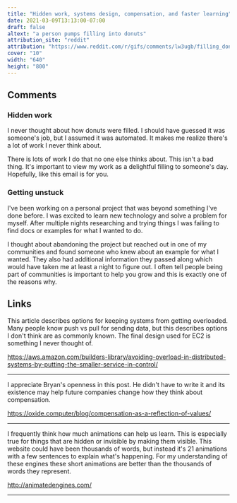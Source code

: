 ```yaml
---
title: "Hidden work, systems design, compensation, and faster learning"
date: 2021-03-09T13:13:00-07:00
draft: false
altext: "a person pumps filling into donuts"
attribution_site: "reddit"
attribution: "https://www.reddit.com/r/gifs/comments/lw3ugb/filling_donuts_like_its_his_job_waitit_is/"
cover: "10"
width: "640"
height: "800"
---
```


## Comments

### Hidden work

I never thought about how donuts were filled.
I should have guessed it was someone's job, but I assumed it was automated.
It makes me realize there's a lot of work I never think about.

There is lots of work I do that no one else thinks about.
This isn't a bad thing.
It's important to view my work as a delightful filling to someone's day.
Hopefully, like this email is for you.

### Getting unstuck

I've been working on a personal project that was beyond something I've done before.
I was excited to learn new technology and solve a problem for myself.
After multiple nights researching and trying things I was failing to find docs or examples for what I wanted to do.

I thought about abandoning the project but reached out in one of my communities and found someone who knew about an example for what I wanted.
They also had additional information they passed along which would have taken me at least a night to figure out.
I often tell people being part of communities is important to help you grow and this is exactly one of the reasons why.

## Links

This article describes options for keeping systems from getting overloaded.
Many people know push vs pull for sending data, but this describes options I don't think are as commonly known.
The final design used for EC2 is something I never thought of.

https://aws.amazon.com/builders-library/avoiding-overload-in-distributed-systems-by-putting-the-smaller-service-in-control/

---

I appreciate Bryan's openness in this post.
He didn't have to write it and its existence may help future companies change how they think about compensation.

https://oxide.computer/blog/compensation-as-a-reflection-of-values/

---

I frequently think how much animations can help us learn.
This is especially true for things that are hidden or invisible by making them visible.
This website could have been thousands of words, but instead it's 21 animations with a few sentences to explain what's happening.
For my understanding of these engines these short animations are better than the thousands of words they represent.

http://animatedengines.com/

---